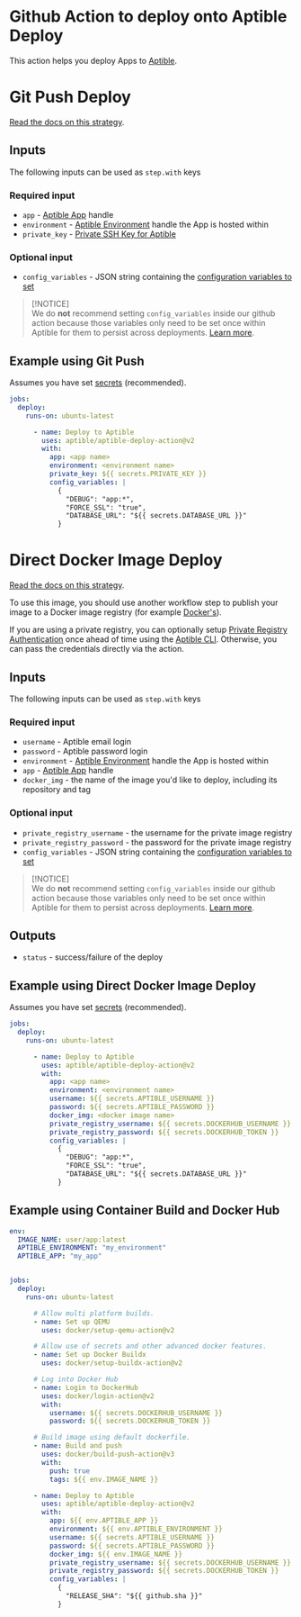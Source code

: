 # Github Action to deploy onto Aptible Deploy

This action helps you deploy Apps to [Aptible](https://www.aptible.com/).

# Git Push Deploy

[Read the docs on this strategy](https://www.aptible.com/docs/dockerfile-deploy).

## Inputs

The following inputs can be used as `step.with` keys

### Required input

- `app` - [Aptible App](https://www.aptible.com/docs/apps) handle
- `environment` -
  [Aptible Environment](https://www.aptible.com/docs/environments) handle the
  App is hosted within
- `private_key` -
  [Private SSH Key for Aptible](https://www.aptible.com/docs/public-key-authentication)

### Optional input

- `config_variables` - JSON string containing the
  [configuration variables to set](https://www.aptible.com/docs/set-configuration-variables)

> [!NOTICE]\
> We do **not** recommend setting `config_variables` inside our github action
> because those variables only need to be set once within Aptible for them to
> persist across deployments.
> [Learn more](https://www.aptible.com/docs/set-configuration-variables).

## Example using Git Push

Assumes you have set
[secrets](https://docs.github.com/en/actions/security-guides/encrypted-secrets)
(recommended).

```yaml
jobs:
  deploy:
    runs-on: ubuntu-latest

      - name: Deploy to Aptible
        uses: aptible/aptible-deploy-action@v2
        with:
          app: <app name>
          environment: <environment name>
          private_key: ${{ secrets.PRIVATE_KEY }}
          config_variables: |
            {
              "DEBUG": "app:*",
              "FORCE_SSL": "true",
              "DATABASE_URL": "${{ secrets.DATABASE_URL }}"
            }
```

# Direct Docker Image Deploy

[Read the docs on this strategy](https://www.aptible.com/docs/migrating-from-dockerfile-deploy).

To use this image, you should use another workflow step to publish your image to
a Docker image registry (for example
[Docker's](https://github.com/marketplace/actions/build-and-push-docker-images)).

If you are using a private registry, you can optionally setup
[Private Registry Authentication](https://deploy-docs.aptible.com/docs/private-registry-authentication)
once ahead of time using the
[Aptible CLI](https://deploy-docs.aptible.com/docs/cli). Otherwise, you can pass
the credentials directly via the action.

## Inputs

The following inputs can be used as `step.with` keys

### Required input

- `username` - Aptible email login
- `password` - Aptible password login
- `environment` -
  [Aptible Environment](https://www.aptible.com/docs/environments) handle the
  App is hosted within
- `app` - [Aptible App](https://www.aptible.com/docs/apps) handle
- `docker_img` - the name of the image you'd like to deploy, including its
  repository and tag

### Optional input

- `private_registry_username` - the username for the private image registry
- `private_registry_password` - the password for the private image registry
- `config_variables` - JSON string containing the
  [configuration variables to set](https://www.aptible.com/docs/set-configuration-variables)

> [!NOTICE]\
> We do **not** recommend setting `config_variables` inside our github action
> because those variables only need to be set once within Aptible for them to
> persist across deployments.
> [Learn more](https://www.aptible.com/docs/set-configuration-variables).

## Outputs

- `status` - success/failure of the deploy

## Example using Direct Docker Image Deploy

Assumes you have set
[secrets](https://docs.github.com/en/actions/security-guides/encrypted-secrets)
(recommended).

```yaml
jobs:
  deploy:
    runs-on: ubuntu-latest

      - name: Deploy to Aptible
        uses: aptible/aptible-deploy-action@v2
        with:
          app: <app name>
          environment: <environment name>
          username: ${{ secrets.APTIBLE_USERNAME }}
          password: ${{ secrets.APTIBLE_PASSWORD }}
          docker_img: <docker image name>
          private_registry_username: ${{ secrets.DOCKERHUB_USERNAME }}
          private_registry_password: ${{ secrets.DOCKERHUB_TOKEN }}
          config_variables: |
            {
              "DEBUG": "app:*",
              "FORCE_SSL": "true",
              "DATABASE_URL": "${{ secrets.DATABASE_URL }}"
            }
```

## Example using Container Build and Docker Hub

```yaml
env:
  IMAGE_NAME: user/app:latest
  APTIBLE_ENVIRONMENT: "my_environment"
  APTIBLE_APP: "my_app"


jobs:
  deploy:
    runs-on: ubuntu-latest

      # Allow multi platform builds.
      - name: Set up QEMU
        uses: docker/setup-qemu-action@v2

      # Allow use of secrets and other advanced docker features.
      - name: Set up Docker Buildx
        uses: docker/setup-buildx-action@v2

      # Log into Docker Hub
      - name: Login to DockerHub
        uses: docker/login-action@v2
        with:
          username: ${{ secrets.DOCKERHUB_USERNAME }}
          password: ${{ secrets.DOCKERHUB_TOKEN }}

      # Build image using default dockerfile.
      - name: Build and push
        uses: docker/build-push-action@v3
        with:
          push: true
          tags: ${{ env.IMAGE_NAME }}

      - name: Deploy to Aptible
        uses: aptible/aptible-deploy-action@v2
        with:
          app: ${{ env.APTIBLE_APP }}
          environment: ${{ env.APTIBLE_ENVIRONMENT }}
          username: ${{ secrets.APTIBLE_USERNAME }}
          password: ${{ secrets.APTIBLE_PASSWORD }}
          docker_img: ${{ env.IMAGE_NAME }}
          private_registry_username: ${{ secrets.DOCKERHUB_USERNAME }}
          private_registry_password: ${{ secrets.DOCKERHUB_TOKEN }}
          config_variables: |
            {
              "RELEASE_SHA": "${{ github.sha }}"
            }
```
